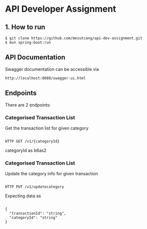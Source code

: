 # API Developer Assignment

## 1. How to run
```
$ git clone https://github.com/mesutcang/api-dev-assignment.git
$ mvn spring-boot:run

```

## API Documentation
Swagger documentation can be accessible via 
```
http://localhost:8080/swagger-ui.html
```
## Endpoints

There are 2 endpoints:

### Categorised Transaction List

Get the transaction list for given category
```

HTTP GET /v1/{categoryId}
```

categoryId as b6as2

### Categorised Transaction List

Update the category info for given transaction
```

HTTP PUT /v1/updatecategory
```

Expecting data as
```

{
  "transactionId": "string",
  "categoryId": "string"
}
```
